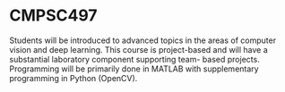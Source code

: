 # CMPSC497
Students will be introduced to advanced topics in the areas of computer vision and deep learning. This course is project-based and will have a substantial laboratory component supporting team- based projects. Programming will be primarily done in MATLAB with supplementary programming in Python (OpenCV).
